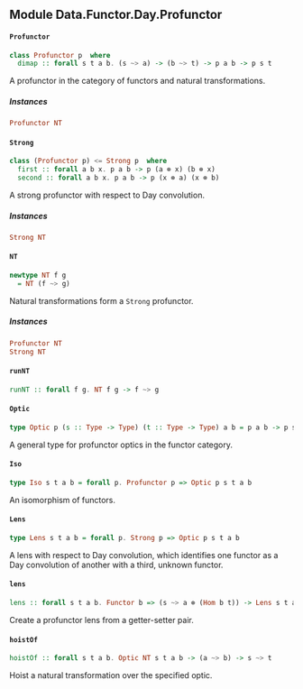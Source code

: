 ## Module Data.Functor.Day.Profunctor

#### `Profunctor`

``` purescript
class Profunctor p  where
  dimap :: forall s t a b. (s ~> a) -> (b ~> t) -> p a b -> p s t
```

A profunctor in the category of functors and natural transformations.

##### Instances
``` purescript
Profunctor NT
```

#### `Strong`

``` purescript
class (Profunctor p) <= Strong p  where
  first :: forall a b x. p a b -> p (a ⊗ x) (b ⊗ x)
  second :: forall a b x. p a b -> p (x ⊗ a) (x ⊗ b)
```

A strong profunctor with respect to Day convolution.

##### Instances
``` purescript
Strong NT
```

#### `NT`

``` purescript
newtype NT f g
  = NT (f ~> g)
```

Natural transformations form a `Strong` profunctor.

##### Instances
``` purescript
Profunctor NT
Strong NT
```

#### `runNT`

``` purescript
runNT :: forall f g. NT f g -> f ~> g
```

#### `Optic`

``` purescript
type Optic p (s :: Type -> Type) (t :: Type -> Type) a b = p a b -> p s t
```

A general type for profunctor optics in the functor category.

#### `Iso`

``` purescript
type Iso s t a b = forall p. Profunctor p => Optic p s t a b
```

An isomorphism of functors.

#### `Lens`

``` purescript
type Lens s t a b = forall p. Strong p => Optic p s t a b
```

A lens with respect to Day convolution, which identifies
one functor as a Day convolution of another with a third,
unknown functor.

#### `lens`

``` purescript
lens :: forall s t a b. Functor b => (s ~> a ⊗ (Hom b t)) -> Lens s t a b
```

Create a profunctor lens from a getter-setter pair.

#### `hoistOf`

``` purescript
hoistOf :: forall s t a b. Optic NT s t a b -> (a ~> b) -> s ~> t
```

Hoist a natural transformation over the specified optic.


